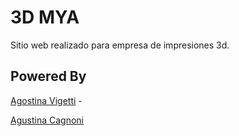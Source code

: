 # 3D MYA

Sitio web realizado para empresa de impresiones 3d.


## Powered By

[Agostina Vigetti](https://github.com/agostinavigetti)   - 

[Agustina Cagnoni](https://github.com/tuticagnoni)




